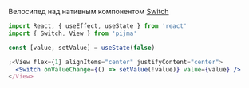 Велосипед над нативным компонентом [Switch](https://reactnative.dev/docs/switch)

```jsx
import React, { useEffect, useState } from 'react'
import { Switch, View } from 'pijma'

const [value, setValue] = useState(false)

;<View flex={1} alignItems="center" justifyContent="center">
  <Switch onValueChange={() => setValue(!value)} value={value} />
</View>
```
